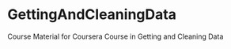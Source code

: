 GettingAndCleaningData
======================

Course Material for Coursera Course in Getting and Cleaning Data
